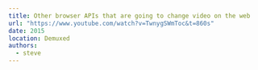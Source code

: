 ```yaml
---
title: Other browser APIs that are going to change video on the web
url: "https://www.youtube.com/watch?v=TwnygSWmToc&t=860s"
date: 2015
location: Demuxed
authors:
  - steve
---
```


